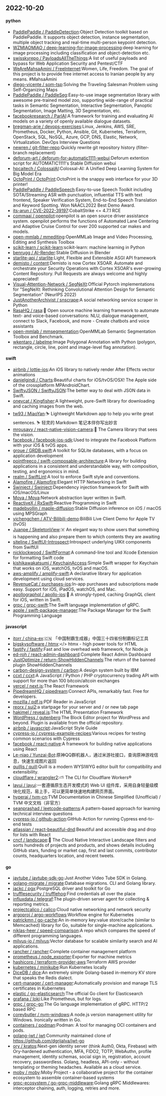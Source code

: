## 2022-10-20

#### python
* [PaddlePaddle / PaddleDetection](https://github.com/PaddlePaddle/PaddleDetection):Object Detection toolkit based on PaddlePaddle. It supports object detection, instance segmentation, multiple object tracking and real-time multi-person keypoint detection.
* [WZMIAOMIAO / deep-learning-for-image-processing](https://github.com/WZMIAOMIAO/deep-learning-for-image-processing):deep learning for image processing including classification and object-detection etc.
* [swisskyrepo / PayloadsAllTheThings](https://github.com/swisskyrepo/PayloadsAllTheThings):A list of useful payloads and bypass for Web Application Security and Pentest/CTF
* [WeAreMahsaAmini / FreeInternet](https://github.com/WeAreMahsaAmini/FreeInternet):Women, Life, Freedom. The goal of this project is to provide free internet access to Iranian people by any means. #MahsaAmini
* [diego-vicente / som-tsp](https://github.com/diego-vicente/som-tsp):Solving the Traveling Salesman Problem using Self-Organizing Maps
* [PaddlePaddle / PaddleSeg](https://github.com/PaddlePaddle/PaddleSeg):Easy-to-use image segmentation library with awesome pre-trained model zoo, supporting wide-range of practical tasks in Semantic Segmentation, Interactive Segmentation, Panoptic Segmentation, Image Matting, 3D Segmentation, etc.
* [facebookresearch / ParlAI](https://github.com/facebookresearch/ParlAI):A framework for training and evaluating AI models on a variety of openly available dialogue datasets.
* [bregman-arie / devops-exercises](https://github.com/bregman-arie/devops-exercises):Linux, Jenkins, AWS, SRE, Prometheus, Docker, Python, Ansible, Git, Kubernetes, Terraform, OpenStack, SQL, NoSQL, Azure, GCP, DNS, Elastic, Network, Virtualization. DevOps Interview Questions
* [newren / git-filter-repo](https://github.com/newren/git-filter-repo):Quickly rewrite git repository history (filter-branch replacement)
* [deforum-art / deforum-for-automatic1111-webui](https://github.com/deforum-art/deforum-for-automatic1111-webui):Deforum extention script for AUTOMATIC1111's Stable Diffusion webui
* [hpcaitech / ColossalAI](https://github.com/hpcaitech/ColossalAI):Colossal-AI: A Unified Deep Learning System for Big Model Era
* [OctoPrint / OctoPrint](https://github.com/OctoPrint/OctoPrint):OctoPrint is the snappy web interface for your 3D printer!
* [PaddlePaddle / PaddleSpeech](https://github.com/PaddlePaddle/PaddleSpeech):Easy-to-use Speech Toolkit including SOTA/Streaming ASR with punctuation, influential TTS with text frontend, Speaker Verification System, End-to-End Speech Translation and Keyword Spotting. Won NAACL2022 Best Demo Award.
* [its-arun / CVE-2022-39197](https://github.com/its-arun/CVE-2022-39197):CobaltStrike <= 4.7.1 RCE
* [commaai / openpilot](https://github.com/commaai/openpilot):openpilot is an open source driver assistance system. openpilot performs the functions of Automated Lane Centering and Adaptive Cruise Control for over 200 supported car makes and models.
* [open-mmlab / mmediting](https://github.com/open-mmlab/mmediting):OpenMMLab Image and Video Processing, Editing and Synthesis Toolbox
* [scikit-learn / scikit-learn](https://github.com/scikit-learn/scikit-learn):scikit-learn: machine learning in Python
* [benrugg / AI-Render](https://github.com/benrugg/AI-Render):Stable Diffusion in Blender
* [starlite-api / starlite](https://github.com/starlite-api/starlite):Light, Flexible and Extensible ASGI API framework
* [demisto / content](https://github.com/demisto/content):Demisto is now Cortex XSOAR. Automate and orchestrate your Security Operations with Cortex XSOAR's ever-growing Content Repository. Pull Requests are always welcome and highly appreciated!
* [Visual-Attention-Network / SegNeXt](https://github.com/Visual-Attention-Network/SegNeXt):Official Pytorch implementations for "SegNeXt: Rethinking Convolutional Attention Design for Semantic Segmentation" (NeurIPS 2022)
* [JustAnotherArchivist / snscrape](https://github.com/JustAnotherArchivist/snscrape):A social networking service scraper in Python
* [RasaHQ / rasa](https://github.com/RasaHQ/rasa):💬
Open source machine learning framework to automate text- and voice-based conversations: NLU, dialogue management, connect to Slack, Facebook, and more - Create chatbots and voice assistants
* [open-mmlab / mmsegmentation](https://github.com/open-mmlab/mmsegmentation):OpenMMLab Semantic Segmentation Toolbox and Benchmark.
* [wkentaro / labelme](https://github.com/wkentaro/labelme):Image Polygonal Annotation with Python (polygon, rectangle, circle, line, point and image-level flag annotation).

#### swift
* [airbnb / lottie-ios](https://github.com/airbnb/lottie-ios):An iOS library to natively render After Effects vector animations
* [danielgindi / Charts](https://github.com/danielgindi/Charts):Beautiful charts for iOS/tvOS/OSX! The Apple side of the crossplatform MPAndroidChart.
* [SwiftyJSON / SwiftyJSON](https://github.com/SwiftyJSON/SwiftyJSON):The better way to deal with JSON data in Swift.
* [onevcat / Kingfisher](https://github.com/onevcat/Kingfisher):A lightweight, pure-Swift library for downloading and caching images from the web.
* [tw93 / MiaoYan](https://github.com/tw93/MiaoYan):⛷
Lightweight Markdown app to help you write great sentences.
⛷
轻灵的 Markdown 笔记本伴你写出妙言
* [mrousavy / react-native-vision-camera](https://github.com/mrousavy/react-native-vision-camera):📸
The Camera library that sees the vision.
* [facebook / facebook-ios-sdk](https://github.com/facebook/facebook-ios-sdk):Used to integrate the Facebook Platform with your iOS & tvOS apps.
* [groue / GRDB.swift](https://github.com/groue/GRDB.swift):A toolkit for SQLite databases, with a focus on application development
* [pointfreeco / swift-composable-architecture](https://github.com/pointfreeco/swift-composable-architecture):A library for building applications in a consistent and understandable way, with composition, testing, and ergonomics in mind.
* [realm / SwiftLint](https://github.com/realm/SwiftLint):A tool to enforce Swift style and conventions.
* [Alamofire / Alamofire](https://github.com/Alamofire/Alamofire):Elegant HTTP Networking in Swift
* [Swinject / Swinject](https://github.com/Swinject/Swinject):Dependency injection framework for Swift with iOS/macOS/Linux
* [Moya / Moya](https://github.com/Moya/Moya):Network abstraction layer written in Swift.
* [ReactiveX / RxSwift](https://github.com/ReactiveX/RxSwift):Reactive Programming in Swift
* [madebyollin / maple-diffusion](https://github.com/madebyollin/maple-diffusion):Stable Diffusion inference on iOS / macOS using MPSGraph
* [yichengchen / ATV-Bilibili-demo](https://github.com/yichengchen/ATV-Bilibili-demo):BiliBili Live Client Demo for Apple TV (tvOS)
* [Juanpe / SkeletonView](https://github.com/Juanpe/SkeletonView):☠️
An elegant way to show users that something is happening and also prepare them to which contents they are awaiting
* [siteline / SwiftUI-Introspect](https://github.com/siteline/SwiftUI-Introspect):Introspect underlying UIKit components from SwiftUI
* [nicklockwood / SwiftFormat](https://github.com/nicklockwood/SwiftFormat):A command-line tool and Xcode Extension for formatting Swift code
* [kishikawakatsumi / KeychainAccess](https://github.com/kishikawakatsumi/KeychainAccess):Simple Swift wrapper for Keychain that works on iOS, watchOS, tvOS and macOS.
* [aws-amplify / amplify-swift](https://github.com/aws-amplify/amplify-swift):A declarative library for application development using cloud services.
* [RevenueCat / purchases-ios](https://github.com/RevenueCat/purchases-ios):In-app purchases and subscriptions made easy. Support for iOS, iPadOS, watchOS, and Mac.
* [apollographql / apollo-ios](https://github.com/apollographql/apollo-ios):📱
A strongly-typed, caching GraphQL client for iOS, written in Swift.
* [grpc / grpc-swift](https://github.com/grpc/grpc-swift):The Swift language implementation of gRPC.
* [apple / swift-package-manager](https://github.com/apple/swift-package-manager):The Package Manager for the Swift Programming Language

#### javascript
* [itorr / china-ex](https://github.com/itorr/china-ex):🇨🇳
「中国制霸生成器」中国三十四省份制霸标记工具
* [bigskysoftware / htmx](https://github.com/bigskysoftware/htmx):</> htmx - high power tools for HTML
* [fastify / fastify](https://github.com/fastify/fastify):Fast and low overhead web framework, for Node.js
* [ed-roh / react-admin-dashboard](https://github.com/ed-roh/react-admin-dashboard):Complete React Admin Dashboard
* [JustOptimize / return-ShowHiddenChannels](https://github.com/JustOptimize/return-ShowHiddenChannels):The return of the banned plugin ShowHiddenChannels
* [carbon-design-system / carbon](https://github.com/carbon-design-system/carbon):A design system built by IBM
* [ccxt / ccxt](https://github.com/ccxt/ccxt):A JavaScript / Python / PHP cryptocurrency trading API with support for more than 100 bitcoin/altcoin exchanges
* [vercel / next.js](https://github.com/vercel/next.js):The React Framework
* [PipedreamHQ / pipedream](https://github.com/PipedreamHQ/pipedream):Connect APIs, remarkably fast. Free for developers.
* [mozilla / pdf.js](https://github.com/mozilla/pdf.js):PDF Reader in JavaScript
* [reorx / sui2](https://github.com/reorx/sui2):a startpage for your server and / or new tab page
* [hakimel / reveal.js](https://github.com/hakimel/reveal.js):The HTML Presentation Framework
* [WordPress / gutenberg](https://github.com/WordPress/gutenberg):The Block Editor project for WordPress and beyond. Plugin is available from the official repository.
* [airbnb / javascript](https://github.com/airbnb/javascript):JavaScript Style Guide
* [cypress-io / cypress-example-recipes](https://github.com/cypress-io/cypress-example-recipes):Various recipes for testing common scenarios with Cypress
* [facebook / react-native](https://github.com/facebook/react-native):A framework for building native applications using React
* [Le-niao / Yunzai-Bot](https://github.com/Le-niao/Yunzai-Bot):原神QQ群机器人，通过米游社接口，查询原神游戏信息，快速生成图片返回
* [quilljs / quill](https://github.com/quilljs/quill):Quill is a modern WYSIWYG editor built for compatibility and extensibility.
* [cloudflare / wrangler2](https://github.com/cloudflare/wrangler2):⛅️
The CLI for Cloudflare Workers®
* [layui / layui](https://github.com/layui/layui):一套遵循原生态开发模式的 Web UI 组件库，采用自身轻量级模块化规范，易上手，可以更简单快速地构建网页界面。
* [hyperai / tvm-cn](https://github.com/hyperai/tvm-cn):TVM Documentation in Chinese Simplified (Unofficial) / TVM 中文文档（非官方）
* [seanprashad / leetcode-patterns](https://github.com/seanprashad/leetcode-patterns):A pattern-based approach for learning technical interview questions
* [cypress-io / github-action](https://github.com/cypress-io/github-action):GitHub Action for running Cypress end-to-end tests
* [atlassian / react-beautiful-dnd](https://github.com/atlassian/react-beautiful-dnd):Beautiful and accessible drag and drop for lists with React
* [cncf / landscape](https://github.com/cncf/landscape):🌄
The Cloud Native Interactive Landscape filters and sorts hundreds of projects and products, and shows details including GitHub stars, funding or market cap, first and last commits, contributor counts, headquarters location, and recent tweets.

#### go
* [javtube / javtube-sdk-go](https://github.com/javtube/javtube-sdk-go):Just Another Video Tube SDK in Golang.
* [golang-migrate / migrate](https://github.com/golang-migrate/migrate):Database migrations. CLI and Golang library.
* [jackc / pgx](https://github.com/jackc/pgx):PostgreSQL driver and toolkit for Go
* [trufflesecurity / trufflehog](https://github.com/trufflesecurity/trufflehog):Find credentials all over the place
* [influxdata / telegraf](https://github.com/influxdata/telegraf):The plugin-driven server agent for collecting & reporting metrics.
* [projectcalico / calico](https://github.com/projectcalico/calico):Cloud native networking and network security
* [argoproj / argo-workflows](https://github.com/argoproj/argo-workflows):Workflow engine for Kubernetes
* [patrickmn / go-cache](https://github.com/patrickmn/go-cache):An in-memory key:value store/cache (similar to Memcached) library for Go, suitable for single-machine applications.
* [niklas-heer / speed-comparison](https://github.com/niklas-heer/speed-comparison):A repo which compares the speed of different programming languages.
* [milvus-io / milvus](https://github.com/milvus-io/milvus):Vector database for scalable similarity search and AI applications.
* [rancher / rancher](https://github.com/rancher/rancher):Complete container management platform
* [prometheus / node_exporter](https://github.com/prometheus/node_exporter):Exporter for machine metrics
* [hashicorp / terraform-provider-aws](https://github.com/hashicorp/terraform-provider-aws):Terraform AWS provider
* [kubernetes / minikube](https://github.com/kubernetes/minikube):Run Kubernetes locally
* [DiceDB / dice](https://github.com/DiceDB/dice):An extremely simple Golang-based in-memory KV store that speaks the Redis dialect.
* [cert-manager / cert-manager](https://github.com/cert-manager/cert-manager):Automatically provision and manage TLS certificates in Kubernetes
* [elastic / go-elasticsearch](https://github.com/elastic/go-elasticsearch):The official Go client for Elasticsearch
* [grafana / loki](https://github.com/grafana/loki):Like Prometheus, but for logs.
* [grpc / grpc-go](https://github.com/grpc/grpc-go):The Go language implementation of gRPC. HTTP/2 based RPC
* [coreybutler / nvm-windows](https://github.com/coreybutler/nvm-windows):A node.js version management utility for Windows. Ironically written in Go.
* [containers / podman](https://github.com/containers/podman):Podman: A tool for managing OCI containers and pods.
* [golang-jwt / jwt](https://github.com/golang-jwt/jwt):Community maintained clone of https://github.com/dgrijalva/jwt-go
* [ory / kratos](https://github.com/ory/kratos):Next-gen identity server (think Auth0, Okta, Firebase) with Ory-hardened authentication, MFA, FIDO2, TOTP, WebAuthn, profile management, identity schemas, social sign in, registration, account recovery, passwordless. Golang, headless, API-only - without templating or theming headaches. Available as a cloud service.
* [moby / moby](https://github.com/moby/moby):Moby Project - a collaborative project for the container ecosystem to assemble container-based systems
* [grpc-ecosystem / go-grpc-middleware](https://github.com/grpc-ecosystem/go-grpc-middleware):Golang gRPC Middlewares: interceptor chaining, auth, logging, retries and more.
